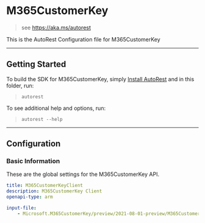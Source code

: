 # M365CustomerKey

> see https://aka.ms/autorest

This is the AutoRest Configuration file for M365CustomerKey

---
## Getting Started
To build the SDK for M365CustomerKey, simply [Install AutoRest](https://aka.ms/autorest/install) and in this folder, run:

> `autorest`

To see additional help and options, run:
> `autorest --help`

---

## Configuration
### Basic Information
These are the global settings for the M365CustomerKey API.

``` yaml
title: M365CustomerKeyClient
description: M365CustomerKey Client
openapi-type: arm

input-file:
    - Microsoft.M365CustomerKey/preview/2021-08-01-preview/M365CustomerKey.json
```